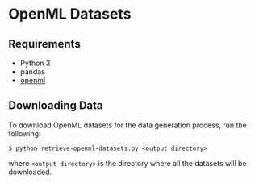 # OpenML Datasets

## Requirements

* Python 3
* pandas
* [openml](https://pypi.org/project/openml/)

## Downloading Data

To download OpenML datasets for the data generation process, run the following:

    $ python retrieve-openml-datasets.py <output directory>

where `<output directory>` is the directory where all the datasets will be downloaded.
